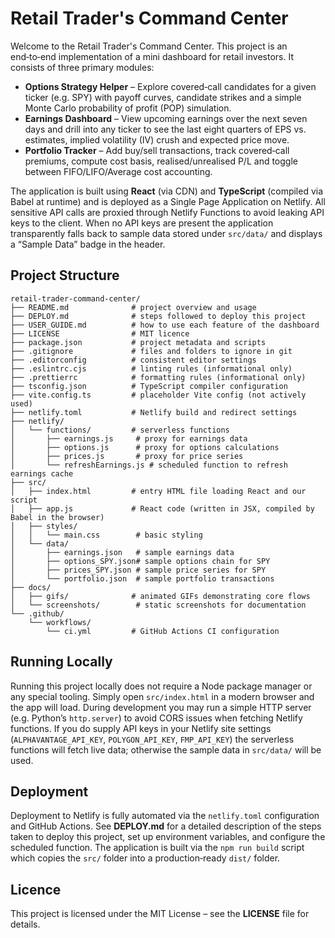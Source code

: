# Retail Trader's Command Center

Welcome to the Retail Trader's Command Center. This project is an end‑to‑end implementation of a mini dashboard for retail investors. It consists of three primary modules:

* **Options Strategy Helper** – Explore covered‑call candidates for a given ticker (e.g. SPY) with payoff curves, candidate strikes and a simple Monte Carlo probability of profit (POP) simulation.
* **Earnings Dashboard** – View upcoming earnings over the next seven days and drill into any ticker to see the last eight quarters of EPS vs. estimates, implied volatility (IV) crush and expected price move.
* **Portfolio Tracker** – Add buy/sell transactions, track covered‑call premiums, compute cost basis, realised/unrealised P/L and toggle between FIFO/LIFO/Average cost accounting.

The application is built using **React** (via CDN) and **TypeScript** (compiled via Babel at runtime) and is deployed as a Single Page Application on Netlify. All sensitive API calls are proxied through Netlify Functions to avoid leaking API keys to the client. When no API keys are present the application transparently falls back to sample data stored under `src/data/` and displays a “Sample Data” badge in the header.

## Project Structure

```
retail-trader-command-center/
├── README.md              # project overview and usage
├── DEPLOY.md              # steps followed to deploy this project
├── USER_GUIDE.md          # how to use each feature of the dashboard
├── LICENSE                # MIT licence
├── package.json           # project metadata and scripts
├── .gitignore             # files and folders to ignore in git
├── .editorconfig          # consistent editor settings
├── .eslintrc.cjs          # linting rules (informational only)
├── .prettierrc            # formatting rules (informational only)
├── tsconfig.json          # TypeScript compiler configuration
├── vite.config.ts         # placeholder Vite config (not actively used)
├── netlify.toml           # Netlify build and redirect settings
├── netlify/
│   └── functions/         # serverless functions
│       ├── earnings.js     # proxy for earnings data
│       ├── options.js      # proxy for options calculations
│       ├── prices.js       # proxy for price series
│       └── refreshEarnings.js # scheduled function to refresh earnings cache
├── src/
│   ├── index.html         # entry HTML file loading React and our script
│   ├── app.js             # React code (written in JSX, compiled by Babel in the browser)
│   ├── styles/
│   │   └── main.css        # basic styling
│   └── data/
│       ├── earnings.json   # sample earnings data
│       ├── options_SPY.json# sample options chain for SPY
│       ├── prices_SPY.json # sample price series for SPY
│       └── portfolio.json  # sample portfolio transactions
├── docs/
│   ├── gifs/              # animated GIFs demonstrating core flows
│   └── screenshots/        # static screenshots for documentation
└── .github/
    └── workflows/
        └── ci.yml         # GitHub Actions CI configuration
```

## Running Locally

Running this project locally does not require a Node package manager or any special tooling. Simply open `src/index.html` in a modern browser and the app will load. During development you may run a simple HTTP server (e.g. Python’s `http.server`) to avoid CORS issues when fetching Netlify functions. If you do supply API keys in your Netlify site settings (`ALPHAVANTAGE_API_KEY`, `POLYGON_API_KEY`, `FMP_API_KEY`) the serverless functions will fetch live data; otherwise the sample data in `src/data/` will be used.

## Deployment

Deployment to Netlify is fully automated via the `netlify.toml` configuration and GitHub Actions. See **DEPLOY.md** for a detailed description of the steps taken to deploy this project, set up environment variables, and configure the scheduled function. The application is built via the `npm run build` script which copies the `src/` folder into a production‑ready `dist/` folder.

## Licence

This project is licensed under the MIT License – see the **LICENSE** file for details.
